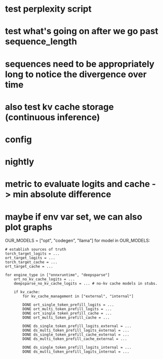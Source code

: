 # test perplexity script
# test what's going on after we go past sequence_length
# sequences need to be appropriately long to notice the divergence over time
# also test kv cache storage (continuous inference)

# config 
# nightly 


# metric to evaluate logits and cache -> min absolute difference
# maybe if env var set, we can also plot graphs

OUR_MODELS = ["opt", "codegen", "llama"]
for model in OUR_MODELS:

    # establish sources of truth
    torch_target_logits = ...
    ort_target_logits = ...
    torch_target_cache = ...
    ort_target_cache = ...

    for engine_type in ["onnxruntime", "deepsparse"] 
        ort_no_kv_cache_logits = ...
        deepsparse_no_kv_cache_logits = ... # no-kv cache models in stubs.

        if kv_cache:
            for kv_cache_management in ["external", "internal"]

            DONE ort_single_token_prefill_logits = ...
            DONE ort_multi_token_prefill_logits = ...
            DONE ort_single_token_prefill_cache = ...
            DONE ort_multi_token_prefill_cache = ...

            DONE ds_single_token_prefill_logits_external = ...
            DONE ds_multi_token_prefill_logits_external = ...
            DONE ds_single_token_prefill_cache_external = ...
            DONE ds_multi_token_prefill_cache_external = ...

            DONE ds_single_token_prefill_logits_internal = ...
            DONE ds_multi_token_prefill_logits_internal = ...



            
            

        


    
